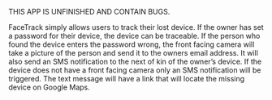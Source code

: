 THIS APP IS UNFINISHED AND CONTAIN BUGS.

FaceTrack simply allows users to track their lost device. If the owner has set a password for their device, the device can be traceable. If the person who found the device enters the password wrong, the front facing camera will take a picture of the person and send it to the owners email address. It will also send an SMS notification to the next of kin of the owner’s device. If the device does not have a front facing camera only an SMS notification will be triggered. The text message will have a link that will locate the missing device on Google Maps.

